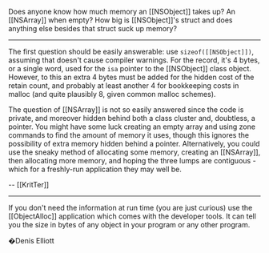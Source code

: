 Does anyone know how much memory an [[NSObject]] takes up?  An [[NSArray]] when empty?  How big is [[NSObject]]'s struct and does anything else besides that struct suck up memory?

----

The first question should be easily answerable: use <code>sizeof([[NSObject]])</code>, assuming that doesn't cause compiler warnings. For the record, it's 4 bytes, or a single word, used for the <code>isa</code> pointer to the [[NSObject]] class object. However, to this an extra 4 bytes must be added for the hidden cost of the retain count, and probably at least another 4 for bookkeeping costs in malloc (and quite plausibly 8, given common malloc schemes).

The question of [[NSArray]] is not so easily answered since the code is private, and moreover hidden behind both a class cluster and, doubtless, a pointer. You might have some luck creating an empty array and using zone commands to find the amount of memory it uses, though this ignores the possibility of extra memory hidden behind a pointer. Alternatively, you could use the sneaky method of allocating some memory, creating an [[NSArray]], then allocating more memory, and hoping the three lumps are contiguous - which for a freshly-run application they may well be.

-- [[KritTer]]

----

If you don't need the information at run time (you are just curious) use the [[ObjectAlloc]] application which comes with the developer tools. It can tell you the size in bytes of any object in your program or any other program.

�Denis Elliott